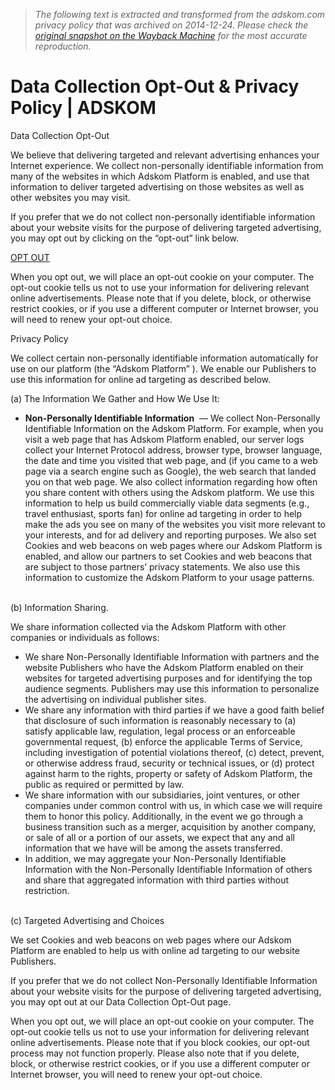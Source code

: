 > *The following text is extracted and transformed from the adskom.com privacy policy that was archived on 2014-12-24. Please check the [original snapshot on the Wayback Machine](https://web.archive.org/web/20141224192043id_/http%3A//adskom.com/compliance/data-collection-opt-out-privacy-policy/%23privacy-policy) for the most accurate reproduction.*

# Data Collection Opt-Out & Privacy Policy | ADSKOM

Data Collection Opt-Out

We believe that delivering targeted and relevant advertising enhances your Internet experience. We collect non-personally identifiable information from many of the websites in which Adskom Platform is enabled, and use that information to deliver targeted advertising on those websites as well as other websites you may visit.

If you prefer that we do not collect non-personally identifiable information about your website visits for the purpose of delivering targeted advertising, you may opt out by clicking on the “opt-out” link below.

[OPT OUT](http://ssp.adskom.com/cookie/opt-out?redirect=http://adskom.com/compliance/data-collection-opt-out-privacy-policy/)

When you opt out, we will place an opt-out cookie on your computer. The opt-out cookie tells us not to use your information for delivering relevant online advertisements. Please note that if you delete, block, or otherwise restrict cookies, or if you use a different computer or Internet browser, you will need to renew your opt-out choice. 

Privacy Policy

We collect certain non-personally identifiable information automatically for use on our platform (the “Adskom Platform” ). We enable our Publishers to use this information for online ad targeting as described below.

(a) The Information We Gather and How We Use It:

  * **Non-Personally Identifiable Information**  — We collect Non-Personally Identifiable Information on the Adskom Platform. For example, when you visit a web page that has Adskom Platform enabled, our server logs collect your Internet Protocol address, browser type, browser language, the date and time you visited that web page, and (if you came to a web page via a search engine such as Google), the web search that landed you on that web page. We also collect information regarding how often you share content with others using the Adskom platform. We use this information to help us build commercially viable data segments (e.g., travel enthusiast, sports fan) for online ad targeting in order to help make the ads you see on many of the websites you visit more relevant to your interests, and for ad delivery and reporting purposes. We also set Cookies and web beacons on web pages where our Adskom Platform is enabled, and allow our partners to set Cookies and web beacons that are subject to those partners’ privacy statements. We also use this information to customize the Adskom Platform to your usage patterns.



   
(b) Information Sharing.

We share information collected via the Adskom Platform with other companies or individuals as follows:

  * We share Non-Personally Identifiable Information with partners and the website Publishers who have the Adskom Platform enabled on their websites for targeted advertising purposes and for identifying the top audience segments. Publishers may use this information to personalize the advertising on individual publisher sites.
  * We share any information with third parties if we have a good faith belief that disclosure of such information is reasonably necessary to (a) satisfy applicable law, regulation, legal process or an enforceable governmental request, (b) enforce the applicable Terms of Service, including investigation of potential violations thereof, (c) detect, prevent, or otherwise address fraud, security or technical issues, or (d) protect against harm to the rights, property or safety of Adskom Platform, the public as required or permitted by law.
  * We share information with our subsidiaries, joint ventures, or other companies under common control with us, in which case we will require them to honor this policy. Additionally, in the event we go through a business transition such as a merger, acquisition by another company, or sale of all or a portion of our assets, we expect that any and all information that we have will be among the assets transferred.
  * In addition, we may aggregate your Non-Personally Identifiable Information with the Non-Personally Identifiable Information of others and share that aggregated information with third parties without restriction.



   
(c) Targeted Advertising and Choices

We set Cookies and web beacons on web pages where our Adskom Platform are enabled to help us with online ad targeting to our website Publishers.

If you prefer that we do not collect Non-Personally Identifiable Information about your website visits for the purpose of delivering targeted advertising, you may opt out at our Data Collection Opt-Out page.

When you opt out, we will place an opt-out cookie on your computer. The opt-out cookie tells us not to use your information for delivering relevant online advertisements. Please note that if you block cookies, our opt-out process may not function properly. Please also note that if you delete, block, or otherwise restrict cookies, or if you use a different computer or Internet browser, you will need to renew your opt-out choice.
